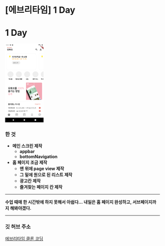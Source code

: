 # [에브리타임] 1 Day


# 1 Day

<img src="1.jpg" alt="1" style="zoom:25%;" />

### 한 것

- **메인 스크린 제작**
  - **appbar**
  - **bottomNavigation**
- **홈 페이지 조금 제작**
  - **맨 위에 page view 제작**
  - **그 밑에 원으로 된 리스트 제작**
  - **광고칸 제작**
  - **즐겨찾는 페이지 칸 제작**   

___

**수업 때매 한 시간밖에 하지 못해서 아쉽다... 내일은 홈 페이지 완성하고, 서브페이지까지 해봐야겠다.**   

___

### 깃 허브 주소

[에브리타임 클론 코딩](https://github.com/jyukki97/Flutter-Every-Time-Clone/tree/main/flutter_app)
